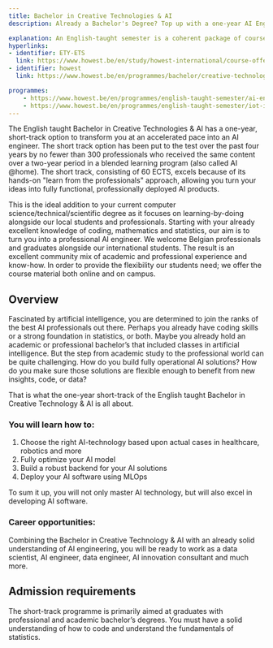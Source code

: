 ```yaml
---
title: Bachelor in Creative Technologies & AI
description: Already a Bachelor's Degree? Top up with a one-year AI Engineering degree!

explanation: An English-taught semester is a coherent package of course units which a Howest Bachelor programme offers in English, as an option for semester exchange , to incoming students from its partner universities abroad, and as a study abroad option to other international students.
hyperlinks:
- identifier: ETY-ETS
  link: https://www.howest.be/en/study/howest-international/course-offer-in-english#English-taught-semesters
- identifier: howest
  link: https://www.howest.be/en/programmes/bachelor/creative-technologies-and-artificial-intelligence

programmes:
    - https://www.howest.be/en/programmes/english-taught-semester/ai-engineer
    - https://www.howest.be/en/programmes/english-taught-semester/iot-infrastructure-engineer
---
```

The English taught Bachelor in Creative Technologies & AI has a one-year, short-track option to transform you at an accelerated pace into an AI engineer. The short track option has been put to the test over the past four years by no fewer than 300 professionals who received the same content over a two-year period in a blended learning program (also called AI @home). The short track,  consisting of 60 ECTS, excels because of its hands-on "learn from the professionals" approach, allowing you turn your ideas into fully functional, professionally deployed AI products.

This is the ideal addition to your current computer science/technical/scientific degree as it focuses on learning-by-doing alongside our local students and professionals. Starting with your already excellent knowledge of coding, mathematics and statistics, our aim is to turn you into a professional AI engineer. We welcome Belgian professionals and graduates alongside our international students. The result is an excellent community mix of academic and professional experience and know-how. In order to provide the flexibility our students need; we offer the course material both online and on campus.

## Overview
Fascinated by artificial intelligence, you are determined to join the ranks of the best AI professionals out there. Perhaps you already have coding skills or a strong foundation in statistics, or both. Maybe you already hold an academic or professional bachelor’s that included classes in artificial intelligence. But the step from academic study to the professional world can be quite challenging. How do you build fully operational AI solutions? How do you make sure those solutions are flexible enough to benefit from new insights, code, or data? 

That is what the one-year short-track of the English taught Bachelor in Creative Technology & AI is all about. 

### You will learn how to: 

1. Choose the right AI-technology based upon actual cases in healthcare, robotics and more
2. Fully optimize your AI model  
3. Build a robust backend for your AI solutions
4. Deploy your AI software using MLOps

To sum it up, you will not only master AI technology, but will also excel in developing AI software.
 
### Career opportunities: 

Combining the Bachelor in Creative Technology & AI with an already solid understanding of AI engineering, you will be ready to work as a data scientist, AI engineer, data engineer, AI innovation consultant and much more. 

## Admission requirements
The short-track programme is primarily aimed at graduates with professional and academic bachelor’s degrees. You must have a solid understanding of how to code and understand the fundamentals of statistics.
 